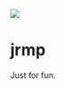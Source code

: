 [![](https://jitpack.io/v/ceclin/jrmp.svg)](https://jitpack.io/#ceclin/jrmp/main-SNAPSHOT)

# jrmp

Just for fun.
